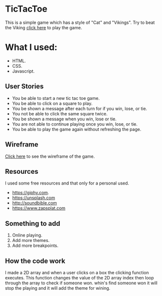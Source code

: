 # TicTacToe
This is a simple game which has a style of "Cat" and "Vikings".
Try to beat the Viking [click here](https://mansour789.github.io/TicTacToe/) to play the game.

# What I used:
* HTML.
* CSS.
* Javascript.

## User Stories

* You be able to start a new tic tac toe game.
* You be able to click on a square to play.
* You be shown a message after each turn for if you win, lose, or tie.
* You not be able to click the same square twice.
* You be shown a message when you win, lose or tie.
* You are not able to continue playing once you win, lose, or tie.
* You be able to play the game again without refreshing the page.

## Wireframe 

[Click here](https://wireframe.cc/pro/pp/64c2c7fcd258760) to see the wireframe of the game.

## Resources
I used some free resources and that only for a personal used.
* https://giphy.com.
* https://unsplash.com
* http://soundbible.com
* https://www.zapsplat.com

## Something to add
1. Online playing.
2. Add more themes.
3. Add more breakpoints.

## How the code work

I made a 2D array and when a user clicks on a box the clicking function executes. This function changes the value of the 2D array index then loop through the array to check if someone won.
whin's find someone won it will stop the playing and it will add the theme for wining.